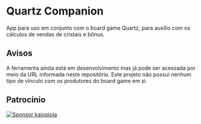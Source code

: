 # Quartz Companion
App para uso em conjunto com o board game Quartz, para auxílio com os cálculos de vendas de cristais e bônus.

## Avisos
A ferramenta ainda está em desenvolvimento mas já pode ser acessada por meio da URL informada neste repositório.
Este projeto não possui nenhum tipo de vínculo com os produtores do board game em si.

## Patrocínio
[![Sponsor kaiopiola](https://img.shields.io/badge/Sponsor-kaiopiola-ff69b4?style=flat-square&logo=github)](https://github.com/sponsors/kaiopiola)
